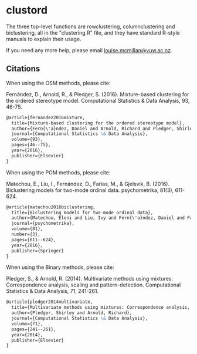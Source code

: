 # clustord

The three top-level functions are rowclustering, columnclustering and biclustering, all in the "clustering.R" file, and they have standard R-style manuals to explain their usage.

If you need any more help, please email louise.mcmillan@vuw.ac.nz.

## Citations

When using the OSM methods, please cite:

Fernández, D., Arnold, R., & Pledger, S. (2016). Mixture-based clustering for the ordered stereotype model. Computational Statistics & Data Analysis, 93, 46-75.

````markdown
@article{fernandez2016mixture,
  title={Mixture-based clustering for the ordered stereotype model},
  author={Fern{\'a}ndez, Daniel and Arnold, Richard and Pledger, Shirley},
  journal={Computational Statistics \& Data Analysis},
  volume={93},
  pages={46--75},
  year={2016},
  publisher={Elsevier}
}
````

When using the POM methods, please cite:

Matechou, E., Liu, I., Fernández, D., Farias, M., & Gjelsvik, B. (2016). Biclustering models for two-mode ordinal data. psychometrika, 81(3), 611-624.

````markdown
@article{matechou2016biclustering,
  title={Biclustering models for two-mode ordinal data},
  author={Matechou, Eleni and Liu, Ivy and Fern{\'a}ndez, Daniel and Farias, Miguel and Gjelsvik, Bergljot},
  journal={psychometrika},
  volume={81},
  number={3},
  pages={611--624},
  year={2016},
  publisher={Springer}
}
````

When using the Binary methods, please cite:

Pledger, S., & Arnold, R. (2014). Multivariate methods using mixtures: Correspondence analysis, scaling and pattern-detection. Computational Statistics & Data Analysis, 71, 241-261.

````markdown
@article{pledger2014multivariate,
  title={Multivariate methods using mixtures: Correspondence analysis, scaling and pattern-detection},
  author={Pledger, Shirley and Arnold, Richard},
  journal={Computational Statistics \& Data Analysis},
  volume={71},
  pages={241--261},
  year={2014},
  publisher={Elsevier}
}
````
